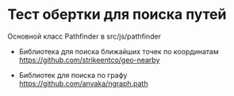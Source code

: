 # Тест обертки для поиска путей

Основной класс Pathfinder в src/js/pathfinder

 - Библиотека для поиска ближайших точек по координатам
 https://github.com/strikeentco/geo-nearby

 - Библиотек для поиска по графу
https://github.com/anvaka/ngraph.path
